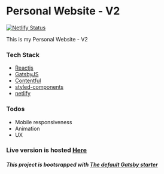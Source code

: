 # Personal Website - V2

[![Netlify Status](https://api.netlify.com/api/v1/badges/ee8a5a86-6e23-4b10-a6ef-b933ddedb183/deploy-status)](https://app.netlify.com/sites/thidasapankaja/deploys)

This is my Personal Website - V2

### Tech Stack

- [Reactjs](https://reactjs.org/)
- [GatsbyJS](https://www.gatsbyjs.org/)
- [Contentful](https://www.contentful.com/)
- [styled-components](https://www.styled-components.com/)
- [netlify](https://www.netlify.com)

### Todos

- Mobile responsiveness
- Animation
- UX

### Live version is hosted [Here](https://thidasapankaja.xyz)

##### This project is bootsrapped with [The default Gatsby starter](http://gatsbyjs.github.io/gatsby-starter-default/)

